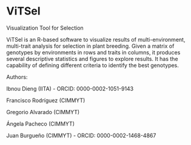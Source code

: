 # ViTSel
Visualization Tool for Selection

ViTSel is an R-based software to visualize results of multi-environment, multi-trait analysis for selection in plant breeding. Given a matrix of genotypes by environments in rows and traits in columns, it produces several descriptive statistics and figures to explore results. It has the capability of defining different criteria to identify the best genotypes.

Authors:

Ibnou Dieng (IITA) - ORCID: 0000-0002-1051-9143

Francisco Rodríguez (CIMMYT)

Gregorio Alvarado (CIMMYT)

Ángela Pacheco (CIMMYT)

Juan Burgueño (CIMMYT) - ORCID: 0000-0002-1468-4867
